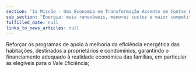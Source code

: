 ```yaml
---
section: '1a Missão - Uma Economia em Transformação Assente em Contas Equilibradas'
sub_section: "Energia: mais renováveis, menores custos e maior competitividade"
fulfilled_date: null
links_to_news_articles: null
---
```


Reforçar os programas de apoio à melhoria da eficiência energética das habitações, destinados a proprietários e condomínios, garantindo o financiamento adequado à realidade económica das famílias, em particular as elegíveis para o Vale Eficiência;